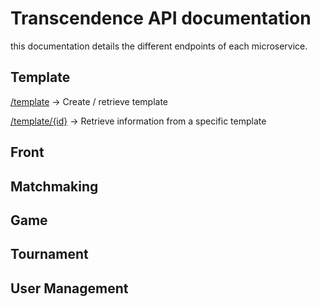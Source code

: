 # Transcendence API documentation

this documentation details the different endpoints of each microservice.

## Template

[/template](Template-API-Documentation.md#template) -> Create / retrieve template

[/template/{id}](Template-API-Documentation.md#templateid) -> Retrieve information from a specific template

## Front

## Matchmaking

## Game

## Tournament

## User Management
